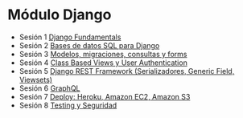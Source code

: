 # Módulo Django

* Sesión 1 [Django Fundamentals](sesion_01)
* Sesión 2 [Bases de datos SQL para Django](sesion_02)
* Sesión 3 [Modelos, migraciones, consultas y forms](sesion_03)
* Sesión 4 [Class Based Views y User Authentication](sesion_04)
* Sesión 5 [Django REST Framework (Serializadores, Generic Field, Viewsets)](sesion_05)
* Sesión 6 [GraphQL](sesion_06)
* Sesión 7 [Deploy: Heroku, Amazon EC2, Amazon S3](sesion_07)
* Sesión 8 [Testing y Seguridad](sesion_08)
